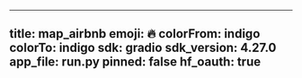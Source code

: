 
---
title: map_airbnb 
emoji: 🔥
colorFrom: indigo
colorTo: indigo
sdk: gradio
sdk_version: 4.27.0
app_file: run.py
pinned: false
hf_oauth: true
---
